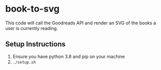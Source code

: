 # book-to-svg
This code will call the Goodreads API and render an SVG of the books a user is currently reading. 

## Setup Instructions 

1. Ensure you have python 3.8 and pip on your machine 
2. `./setup.sh`

